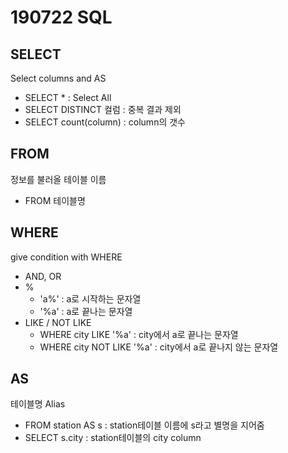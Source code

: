 # 190722 SQL
## SELECT
Select columns and AS
* SELECT * : Select All
* SELECT DISTINCT 컬럼 : 중복 결과 제외
* SELECT count(column) : column의 갯수

## FROM
정보를 불러올 테이블 이름
* FROM 테이블명

## WHERE
give condition with WHERE
* AND, OR
* %
    * 'a%' : a로 시작하는 문자열
    * '%a' : a로 끝나는 문자열
* LIKE / NOT LIKE
    * WHERE city LIKE '%a' : city에서 a로 끝나는 문자열
    * WHERE city NOT LIKE '%a' : city에서 a로 끝나지 않는 문자열
## AS
테이블명 Alias
* FROM station AS s : station테이블 이름에 s라고 별명을 지어줌
* SELECT s.city : station테이블의 city column

